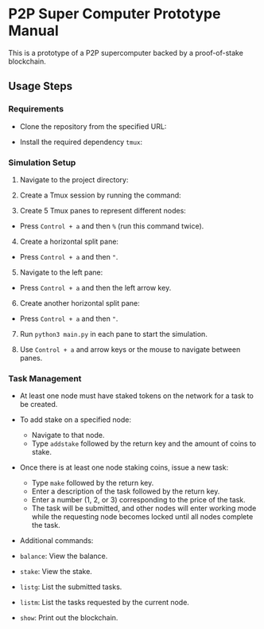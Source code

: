 
# P2P Super Computer Prototype Manual

This is a prototype of a P2P supercomputer backed by a proof-of-stake blockchain.

## Usage Steps

### Requirements

- Clone the repository from the specified URL:

- Install the required dependency `tmux`:

### Simulation Setup

1. Navigate to the project directory:

2. Create a Tmux session by running the command:

3. Create 5 Tmux panes to represent different nodes:
- Press `Control + a` and then `%` (run this command twice).

4. Create a horizontal split pane:
- Press `Control + a` and then `"`.

5. Navigate to the left pane:
- Press `Control + a` and then the left arrow key.

6. Create another horizontal split pane:
- Press `Control + a` and then `"`.

7. Run `python3 main.py` in each pane to start the simulation.

8. Use `Control + a` and arrow keys or the mouse to navigate between panes.

### Task Management

- At least one node must have staked tokens on the network for a task to be created.

- To add stake on a specified node:
  - Navigate to that node.
  - Type `addstake` followed by the return key and the amount of coins to stake.

- Once there is at least one node staking coins, issue a new task:
  - Type `make` followed by the return key.
  - Enter a description of the task followed by the return key.
  - Enter a number (1, 2, or 3) corresponding to the price of the task.
  - The task will be submitted, and other nodes will enter working mode while the requesting node becomes locked until all nodes complete the task.


- Additional commands:
- `balance`: View the balance.
- `stake`: View the stake.
- `listg`: List the submitted tasks.
- `listm`: List the tasks requested by the current node.
- `show`: Print out the blockchain.
